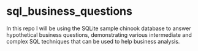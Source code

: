 # sql_business_questions
In this repo I will be using the SQLite sample chinook database to answer hypothetical business questions, demonstrating various intermediate and complex SQL techniques that can be used to help business analysis.
